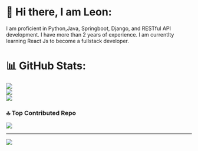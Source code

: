 # 💫 Hi there, I am Leon:

I am proficient in Python,Java, Springboot, Django, and RESTful API development. I have more than 2 years of experience. I am currentlty learning React Js to become a fullstack developer.

# 📊 GitHub Stats:
![](https://github-readme-stats.vercel.app/api?username=goldeneye37&theme=dark&hide_border=false&include_all_commits=false&count_private=false)<br/>
![](https://github-readme-streak-stats.herokuapp.com/?user=goldeneye37&theme=dark&hide_border=false)<br/>
![](https://github-readme-stats.vercel.app/api/top-langs/?username=goldeneye37&theme=dark&hide_border=false&include_all_commits=false&count_private=false&layout=compact)

### 🔝 Top Contributed Repo
![](https://github-contributor-stats.vercel.app/api?username=goldeneye37&limit=5&theme=dark&combine_all_yearly_contributions=true)

---
[![](https://visitcount.itsvg.in/api?id=goldeneye37&icon=0&color=0)](https://visitcount.itsvg.in)

<!-- Proudly created with GPRM ( https://gprm.itsvg.in ) -->
